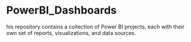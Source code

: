 # PowerBI_Dashboards
his repository contains a collection of Power BI projects, each with their own set of reports, visualizations, and data sources.
